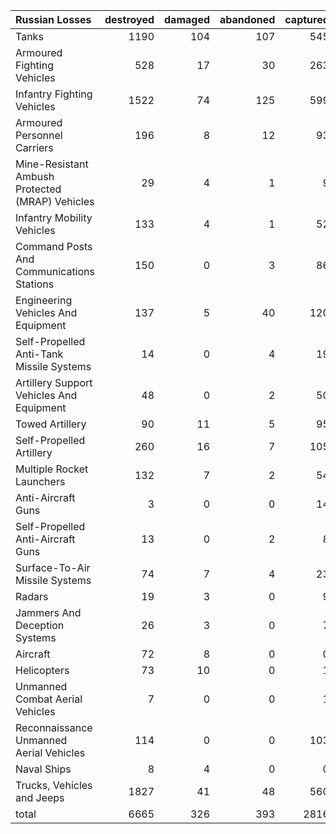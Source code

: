 | Russian Losses                                   |   destroyed |   damaged |   abandoned |   captured |   total |
|:-------------------------------------------------|------------:|----------:|------------:|-----------:|--------:|
| Tanks                                            |        1190 |       104 |         107 |        545 |    1946 |
| Armoured Fighting Vehicles                       |         528 |        17 |          30 |        263 |     838 |
| Infantry Fighting Vehicles                       |        1522 |        74 |         125 |        599 |    2320 |
| Armoured Personnel Carriers                      |         196 |         8 |          12 |         93 |     309 |
| Mine-Resistant Ambush Protected  (MRAP) Vehicles |          29 |         4 |           1 |          9 |      43 |
| Infantry Mobility Vehicles                       |         133 |         4 |           1 |         52 |     190 |
| Command Posts And Communications Stations        |         150 |         0 |           3 |         86 |     239 |
| Engineering Vehicles And Equipment               |         137 |         5 |          40 |        120 |     302 |
| Self-Propelled Anti-Tank Missile Systems         |          14 |         0 |           4 |         19 |      37 |
| Artillery Support Vehicles And Equipment         |          48 |         0 |           2 |         50 |     100 |
| Towed Artillery                                  |          90 |        11 |           5 |         95 |     201 |
| Self-Propelled Artillery                         |         260 |        16 |           7 |        105 |     388 |
| Multiple Rocket Launchers                        |         132 |         7 |           2 |         54 |     195 |
| Anti-Aircraft Guns                               |           3 |         0 |           0 |         14 |      17 |
| Self-Propelled Anti-Aircraft Guns                |          13 |         0 |           2 |          8 |      23 |
| Surface-To-Air Missile Systems                   |          74 |         7 |           4 |         23 |     108 |
| Radars                                           |          19 |         3 |           0 |          9 |      31 |
| Jammers And Deception Systems                    |          26 |         3 |           0 |          7 |      36 |
| Aircraft                                         |          72 |         8 |           0 |          0 |      80 |
| Helicopters                                      |          73 |        10 |           0 |          1 |      84 |
| Unmanned Combat Aerial Vehicles                  |           7 |         0 |           0 |          1 |       8 |
| Reconnaissance Unmanned Aerial Vehicles          |         114 |         0 |           0 |        103 |     217 |
| Naval Ships                                      |           8 |         4 |           0 |          0 |      12 |
| Trucks, Vehicles and Jeeps                       |        1827 |        41 |          48 |        560 |    2476 |
| total                                            |        6665 |       326 |         393 |       2816 |   10200 |